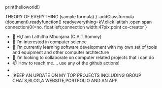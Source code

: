 print(helloworld!)

THEORY OF EVERYTHING (sample formula)
                                                               }
                                                                 .addClassformula
                                                                      (document).readyfunction()
                                                                      readyeverything=kV.click.latitah
                                                                      .open span connection(0(=no.
                                                                      float:left;connection
                                                                      width:47pix;point co-creator
                                                               }
- 👋 Hi,I'am Lathitha Mbunjana (C.A.T Sommy)
- 👀 I’m interested in computer science
- 🌱 I’m currently learning software development with my own set of tools and equipment and   other computer archtecture
- 💞️ I’m looking to collaborate on computer related projects that i can do 
- 📫 How to reach me.... use any of the github actions!
- 
- !KEEP AN UPDATE ON MY TOP PROJECTS INCLUDING GROUP CHATS,BLOG,A WEBSITE,PORTFOLIO AND AN APP 
<!---
lathitha-dev/lathitha-dev is a ✨ special ✨ repository because its `README.md` (this file) appears on your GitHub profile.
You can click the Preview link to take a look at your changes.
--->
